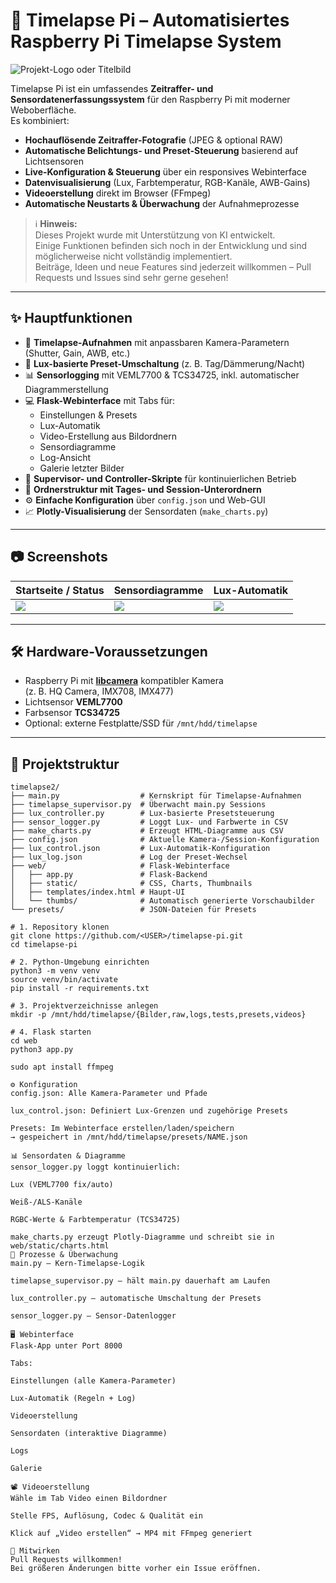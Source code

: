 # 📸 Timelapse Pi – Automatisiertes Raspberry Pi Timelapse System

![Projekt-Logo oder Titelbild](docs/images/banner.png)

Timelapse Pi ist ein umfassendes **Zeitraffer- und Sensordatenerfassungssystem** für den Raspberry Pi mit moderner Weboberfläche.  
Es kombiniert:

- **Hochauflösende Zeitraffer-Fotografie** (JPEG & optional RAW)
- **Automatische Belichtungs- und Preset-Steuerung** basierend auf Lichtsensoren
- **Live-Konfiguration & Steuerung** über ein responsives Webinterface
- **Datenvisualisierung** (Lux, Farbtemperatur, RGB-Kanäle, AWB-Gains)
- **Videoerstellung** direkt im Browser (FFmpeg)
- **Automatische Neustarts & Überwachung** der Aufnahmeprozesse

> ℹ️ **Hinweis:**  
> Dieses Projekt wurde mit Unterstützung von KI entwickelt.  
> Einige Funktionen befinden sich noch in der Entwicklung und sind möglicherweise nicht vollständig implementiert.  
> Beiträge, Ideen und neue Features sind jederzeit willkommen – Pull Requests und Issues sind sehr gerne gesehen!


---

## ✨ Hauptfunktionen

- 🎥 **Timelapse-Aufnahmen** mit anpassbaren Kamera-Parametern (Shutter, Gain, AWB, etc.)
- 🌅 **Lux-basierte Preset-Umschaltung** (z. B. Tag/Dämmerung/Nacht)
- 📊 **Sensorlogging** mit VEML7700 & TCS34725, inkl. automatischer Diagrammerstellung
- 💻 **Flask-Webinterface** mit Tabs für:
  - Einstellungen & Presets
  - Lux-Automatik
  - Video-Erstellung aus Bildordnern
  - Sensordiagramme
  - Log-Ansicht
  - Galerie letzter Bilder
- 🔄 **Supervisor- und Controller-Skripte** für kontinuierlichen Betrieb
- 📂 **Ordnerstruktur mit Tages- und Session-Unterordnern**
- ⚙️ **Einfache Konfiguration** über `config.json` und Web-GUI
- 📈 **Plotly-Visualisierung** der Sensordaten (`make_charts.py`)

---

## 📷 Screenshots

| Startseite / Status | Sensordiagramme | Lux-Automatik |
|---------------------|-----------------|---------------|
| ![](docs/images/ui-dashboard.png) | ![](docs/images/ui-charts.png) | ![](docs/images/ui-lux.png) |

---

## 🛠️ Hardware-Voraussetzungen

- Raspberry Pi mit **[libcamera](https://www.raspberrypi.com/documentation/computers/camera_software.html)** kompatibler Kamera  
  (z. B. HQ Camera, IMX708, IMX477)
- Lichtsensor **VEML7700**
- Farbsensor **TCS34725**
- Optional: externe Festplatte/SSD für `/mnt/hdd/timelapse`

---

## 📂 Projektstruktur

```text
timelapse2/
├── main.py                  # Kernskript für Timelapse-Aufnahmen
├── timelapse_supervisor.py  # Überwacht main.py Sessions
├── lux_controller.py        # Lux-basierte Presetsteuerung
├── sensor_logger.py         # Loggt Lux- und Farbwerte in CSV
├── make_charts.py           # Erzeugt HTML-Diagramme aus CSV
├── config.json              # Aktuelle Kamera-/Session-Konfiguration
├── lux_control.json         # Lux-Automatik-Konfiguration
├── lux_log.json             # Log der Preset-Wechsel
├── web/                     # Flask-Webinterface
│   ├── app.py               # Flask-Backend
│   ├── static/              # CSS, Charts, Thumbnails
│   ├── templates/index.html # Haupt-UI
│   └── thumbs/              # Automatisch generierte Vorschaubilder
└── presets/                 # JSON-Dateien für Presets

# 1. Repository klonen
git clone https://github.com/<USER>/timelapse-pi.git
cd timelapse-pi

# 2. Python-Umgebung einrichten
python3 -m venv venv
source venv/bin/activate
pip install -r requirements.txt

# 3. Projektverzeichnisse anlegen
mkdir -p /mnt/hdd/timelapse/{Bilder,raw,logs,tests,presets,videos}

# 4. Flask starten
cd web
python3 app.py

sudo apt install ffmpeg

⚙️ Konfiguration
config.json: Alle Kamera-Parameter und Pfade

lux_control.json: Definiert Lux-Grenzen und zugehörige Presets

Presets: Im Webinterface erstellen/laden/speichern
→ gespeichert in /mnt/hdd/timelapse/presets/NAME.json

📊 Sensordaten & Diagramme
sensor_logger.py loggt kontinuierlich:

Lux (VEML7700 fix/auto)

Weiß-/ALS-Kanäle

RGBC-Werte & Farbtemperatur (TCS34725)

make_charts.py erzeugt Plotly-Diagramme und schreibt sie in web/static/charts.html
🔄 Prozesse & Überwachung
main.py – Kern-Timelapse-Logik

timelapse_supervisor.py – hält main.py dauerhaft am Laufen

lux_controller.py – automatische Umschaltung der Presets

sensor_logger.py – Sensor-Datenlogger

🖥️ Webinterface
Flask-App unter Port 8000

Tabs:

Einstellungen (alle Kamera-Parameter)

Lux-Automatik (Regeln + Log)

Videoerstellung

Sensordaten (interaktive Diagramme)

Logs

Galerie

📽️ Videoerstellung
Wähle im Tab Video einen Bildordner

Stelle FPS, Auflösung, Codec & Qualität ein

Klick auf „Video erstellen“ → MP4 mit FFmpeg generiert

🤝 Mitwirken
Pull Requests willkommen!
Bei größeren Änderungen bitte vorher ein Issue eröffnen.

